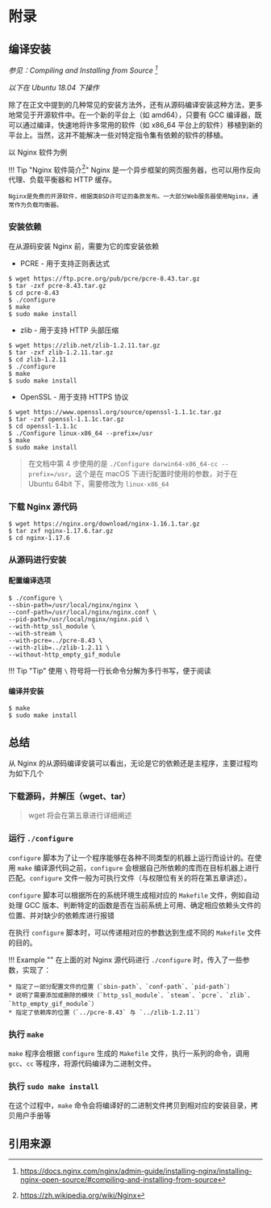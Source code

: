 # 附录

## 编译安装

*参见：Compiling and Installing from Source [^1]*

*以下在 Ubuntu 18.04 下操作*

除了在正文中提到的几种常见的安装方法外，还有从源码编译安装这种方法，更多地常见于开源软件中。在一个新的平台上（如 amd64），只要有 GCC 编译器，既可以通过编译，快速地将许多常用的软件（如 x86_64 平台上的软件）移植到新的平台上。当然，这并不能解决一些对特定指令集有依赖的软件的移植。

以 Nginx 软件为例

!!! Tip "Nginx 软件简介[^2]"
    Nginx 是一个异步框架的网页服务器，也可以用作反向代理、负载平衡器和 HTTP 缓存。

    Nginx是免费的开源软件，根据类BSD许可证的条款发布。一大部分Web服务器使用Nginx，通常作为负载均衡器。

### 安装依赖

在从源码安装 Nginx 前，需要为它的库安装依赖

* PCRE - 用于支持正则表达式

```
$ wget https://ftp.pcre.org/pub/pcre/pcre-8.43.tar.gz
$ tar -zxf pcre-8.43.tar.gz
$ cd pcre-8.43
$ ./configure
$ make
$ sudo make install
```

* zlib - 用于支持 HTTP 头部压缩
  
```
$ wget https://zlib.net/zlib-1.2.11.tar.gz
$ tar -zxf zlib-1.2.11.tar.gz
$ cd zlib-1.2.11
$ ./configure
$ make
$ sudo make install
```

* OpenSSL - 用于支持 HTTPS 协议

```
$ wget https://www.openssl.org/source/openssl-1.1.1c.tar.gz
$ tar -zxf openssl-1.1.1c.tar.gz
$ cd openssl-1.1.1c
$ ./Configure linux-x86_64 --prefix=/usr
$ make
$ sudo make install
```

> 在文档中第 4 步使用的是 `./Configure darwin64-x86_64-cc --prefix=/usr`，这个是在 macOS 下进行配置时使用的参数，对于在 Ubuntu 64bit 下，需要修改为 `linux-x86_64`

### 下载 Nginx 源代码
```
$ wget https://nginx.org/download/nginx-1.16.1.tar.gz
$ tar zxf nginx-1.17.6.tar.gz
$ cd nginx-1.17.6
```

### 从源码进行安装

#### 配置编译选项

```
$ ./configure \
--sbin-path=/usr/local/nginx/nginx \
--conf-path=/usr/local/nginx/nginx.conf \
--pid-path=/usr/local/nginx/nginx.pid \
--with-http_ssl_module \
--with-stream \
--with-pcre=../pcre-8.43 \
--with-zlib=../zlib-1.2.11 \
--without-http_empty_gif_module
```

!!! Tip "Tip"
    使用 `\` 符号将一行长命令分解为多行书写，便于阅读

#### 编译并安装
```
$ make
$ sudo make install
```

## 总结

从 Nginx 的从源码编译安装可以看出，无论是它的依赖还是主程序，主要过程均为如下几个

### 下载源码，并解压（wget、tar）
   > wget 将会在第五章进行详细阐述

### 运行 `./configure`

`configure` 脚本为了让一个程序能够在各种不同类型的机器上运行而设计的。在使用 `make` 编译源代码之前，`configure` 会根据自己所依赖的库而在目标机器上进行匹配。`configure` 文件一般为可执行文件（与权限位有关的将在第五章讲述）。

`configure` 脚本可以根据所在的系统环境生成相对应的 `Makefile` 文件，例如自动处理 GCC 版本、判断特定的函数是否在当前系统上可用、确定相应依赖头文件的位置、并对缺少的依赖库进行报错

在执行 `configure` 脚本时，可以传递相对应的参数达到生成不同的 `Makefile` 文件的目的。

!!! Example ""
    在上面的对 Nginx 源代码进行 `./configure` 时，传入了一些参数，实现了：
    
    * 指定了一部分配置文件的位置（`sbin-path`、`conf-path`、`pid-path`）
    * 说明了需要添加或删除的模块（`http_ssl_module`、`steam`、`pcre`、`zlib`、`http_empty_gif_module`）
    * 指定了依赖库的位置（`../pcre-8.43` 与 `../zlib-1.2.11`）

### 执行 `make`

`make` 程序会根据 `configure` 生成的 `Makefile` 文件，执行一系列的命令，调用 `gcc`、`cc` 等程序，将源代码编译为二进制文件。

### 执行 `sudo make install`

在这个过程中，`make` 命令会将编译好的二进制文件拷贝到相对应的安装目录，拷贝用户手册等

## 引用来源

[^1]: https://docs.nginx.com/nginx/admin-guide/installing-nginx/installing-nginx-open-source/#compiling-and-installing-from-source

[^2]: https://zh.wikipedia.org/wiki/Nginx
